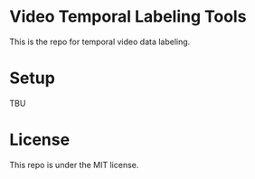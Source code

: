 # Video Temporal Labeling Tools  
This is the repo for temporal video data labeling.  

# Setup  
TBU  

# License  
This repo is under the MIT license.  